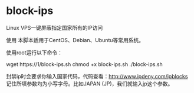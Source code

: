 # block-ips
Linux VPS一键屏蔽指定国家所有的IP访问

使用
本脚本适用于CentOS、Debian、Ubuntu等常用系统。

使用root运行以下命令：

wget https://1/block-ips.sh
chmod +x block-ips.sh
./block-ips.sh

封禁ip时会要求你输入国家代码，代码查看：http://www.ipdeny.com/ipblocks 记住所填参数均为小写字母。比如JAPAN (JP)，我们就输入jp这个参数。

